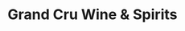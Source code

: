 ---
title: "Grand Cru Wine & Spirits"
url: /oklahoma-city/grand-cru-wine-and-spirits/
shop: alcohol
---